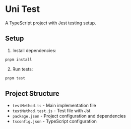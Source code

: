 # Uni Test

A TypeScript project with Jest testing setup.

## Setup

1. Install dependencies:

```bash
pnpm install
```

2. Run tests:

```bash
pnpm test
```

## Project Structure

- `testMethod.ts` - Main implementation file
- `testMethod.test.js` - Test file with Jst
- `package.json` - Project configuration and dependencies
- `tsconfig.json` - TypeScript configuration
